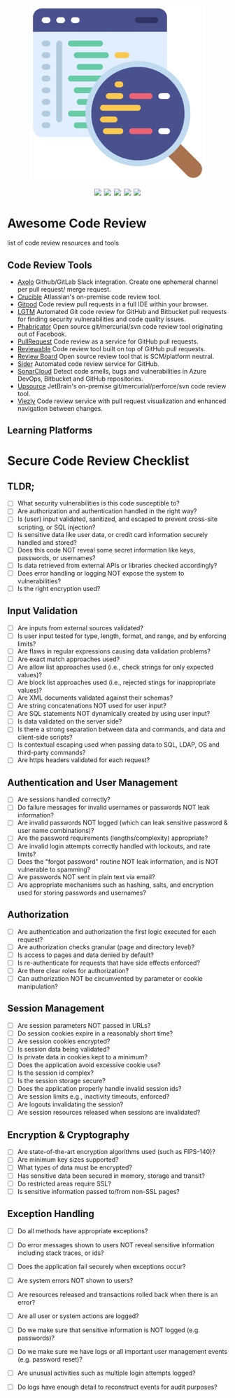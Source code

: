 <h1 align="center">
  <br>
  <a href=""><img src="/img/logo.png" alt="" width="400px;"></a>
  <br>
  <img src="https://img.shields.io/badge/PRs-welcome-blue">
  <img src="https://img.shields.io/github/last-commit/kh4sh3i/Awesome-Code-Review">
  <img src="https://img.shields.io/github/commit-activity/m/kh4sh3i/Awesome-Code-Review">
  <a href="https://twitter.com/intent/follow?screen_name=kh4sh3i_"><img src="https://img.shields.io/twitter/follow/kh4sh3i_?style=flat&logo=twitter"></a>
  <a href="https://github.com/kh4sh3i"><img src="https://img.shields.io/github/stars/kh4sh3i?style=flat&logo=github"></a>
</h1>


# Awesome Code Review
 list of code review resources and tools


## Code Review Tools
- [Axolo](https://www.axolo.co) Github/GitLab Slack integration. Create one ephemeral channel per pull request/ merge request.
- [Crucible](https://www.atlassian.com/software/crucible) Atlassian's on-premise code review tool.
- [Gitpod](https://gitpod.io) Code review pull requests in a full IDE within your browser.
- [LGTM](https://lgtm.com) Automated Git code review for GitHub and Bitbucket pull requests for finding security vulnerabilities and code quality issues.
- [Phabricator](https://www.phacility.com/phabricator/) Open source git/mercurial/svn code review tool originating out of Facebook.
- [PullRequest](https://www.pullrequest.com/) Code review as a service for GitHub pull requests.
- [Reviewable](https://reviewable.io/) Code review tool built on top of GitHub pull requests.
- [Review Board](https://www.reviewboard.org/) Open source review tool that is SCM/platform neutral.
- [Sider](https://sider.review/) Automated code review service for GitHub.
- [SonarCloud](https://sonarcloud.io) Detect code smells, bugs and vulnerabilities in Azure DevOps, Bitbucket and GitHub repositories.
- [Upsource](https://www.jetbrains.com/upsource/) JetBrain's on-premise git/mercurial/perforce/svn code review tool.
- [Viezly](https://viezly.com) Code review service with pull request visualization and enhanced navigation between changes.



## Learning Platforms





# Secure Code Review Checklist

## TLDR;
- [ ] What security vulnerabilities is this code susceptible to?
- [ ] Are authorization and authentication handled in the right way?
- [ ] Is (user) input validated, sanitized, and escaped to prevent cross-site scripting, or SQL injection?
- [ ] Is sensitive data like user data, or credit card information securely handled and stored?
- [ ] Does this code NOT reveal some secret information like keys, passwords, or usernames?
- [ ] Is data retrieved from external APIs or libraries checked accordingly?
- [ ] Does error handling or logging NOT expose the system to vulnerabilities?
- [ ] Is the right encryption used?

## Input Validation
- [ ] Are inputs from external sources validated?
- [ ] Is user input tested for type, length, format, and range, and by enforcing limits?
- [ ] Are flaws in regular expressions causing data validation problems? 
- [ ] Are exact match approaches used? 
- [ ] Are allow list approaches used (i.e., check strings for only expected values)? 
- [ ] Are block list approaches used (i.e., rejected stings for inappropriate values)? 
- [ ] Are XML documents validated against their schemas?
- [ ] Are string concatenations NOT used for user input? 
- [ ] Are SQL statements NOT dynamically created by using user input?
- [ ] Is data validated on the server side?
- [ ] Is there a strong separation between data and commands, and data and client-side scripts?
- [ ] Is contextual escaping used when passing data to SQL, LDAP, OS and third-party commands?
- [ ] Are https headers validated for each request?

## Authentication and User Management
- [ ] Are sessions handled correctly?
- [ ] Do failure messages for invalid usernames or passwords NOT leak information?
- [ ] Are invalid passwords NOT logged (which can leak sensitive password & user name combinations)?
- [ ] Are the password requirements (lengths/complexity) appropriate?
- [ ] Are invalid login attempts correctly handled with lockouts, and rate limits?
- [ ] Does the "forgot password" routine NOT leak information, and is NOT vulnerable to spamming? 
- [ ] Are passwords NOT sent in plain text via email?
- [ ] Are appropriate mechanisms such as hashing, salts, and encryption used for storing passwords and usernames?

## Authorization
- [ ] Are authentication and authorization the first logic executed for each request?
- [ ] Are authorization checks granular (page and directory level)?
- [ ] Is access to pages and data denied by default?
- [ ] Is re-authenticate for requests that have side effects enforced?
- [ ] Are there clear roles for authorization?
- [ ] Can authorization NOT be circumvented by parameter or cookie manipulation?

## Session Management
- [ ] Are session parameters NOT passed in URLs?
- [ ] Do session cookies expire in a reasonably short time?
- [ ] Are session cookies encrypted?
- [ ] Is session data being validated?
- [ ] Is private data in cookies kept to a minimum?
- [ ] Does the application avoid excessive cookie use?
- [ ] Is the session id complex?
- [ ] Is the session storage secure?
- [ ] Does the application properly handle invalid session ids?
- [ ] Are session limits e.g., inactivity timeouts, enforced?
- [ ] Are logouts invalidating the session?
- [ ] Are session resources released when sessions are invalidated?

## Encryption & Cryptography
- [ ] Are state-of-the-art encryption algorithms used (such as FIPS-140)?
- [ ] Are minimum key sizes supported?
- [ ] What types of data must be encrypted?
- [ ] Has sensitive data been secured in memory, storage and transit? 
- [ ] Do restricted areas require SSL? 
- [ ] Is sensitive information passed to/from non-SSL pages?

## Exception Handling
- [ ] Do all methods have appropriate exceptions?
- [ ] Do error messages shown to users NOT reveal sensitive information including stack traces, or ids? 
- [ ] Does the application fail securely when exceptions occur?
- [ ] Are system errors NOT shown to users?
- [ ] Are resources released and transactions rolled back when there is an error?
- [ ] Are all user or system actions are logged?
- [ ] Do we make sure that sensitive information is NOT logged (e.g. passwords)?
- [ ] Do we make sure we have logs or all important user management events (e.g. password reset)?
- [ ] Are unusual activities such as multiple login attempts logged?
- [ ] Do logs have enough detail to reconstruct events for audit purposes?

